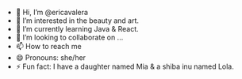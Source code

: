 - 👋 Hi, I’m @ericavalera
- 👀 I’m interested in the beauty and art.
- 🌱 I’m currently learning Java & React.
- 💞️ I’m looking to collaborate on ...
- 📫 How to reach me 
- 😄 Pronouns: she/her
- ⚡ Fun fact: I have a daughter named Mia & a shiba inu named Lola.

<!---
ericavalera/ericavalera is a ✨ special ✨ repository because its `README.md` (this file) appears on your GitHub profile.
You can click the Preview link to take a look at your changes.
--->
